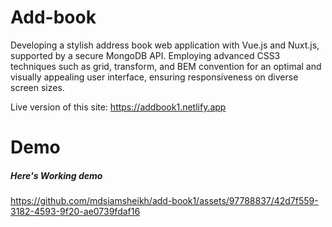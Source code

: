 # Add-book
Developing a stylish address book web application with Vue.js and Nuxt.js, supported by a secure MongoDB API. Employing advanced CSS3 techniques such as grid, transform, and BEM convention for an optimal and visually appealing user interface, ensuring responsiveness on diverse screen sizes.


Live version of this site: https://addbook1.netlify.app

# Demo

##### Here's Working demo



https://github.com/mdsiamsheikh/add-book1/assets/97788837/42d7f559-3182-4593-9f20-ae0739fdaf16

